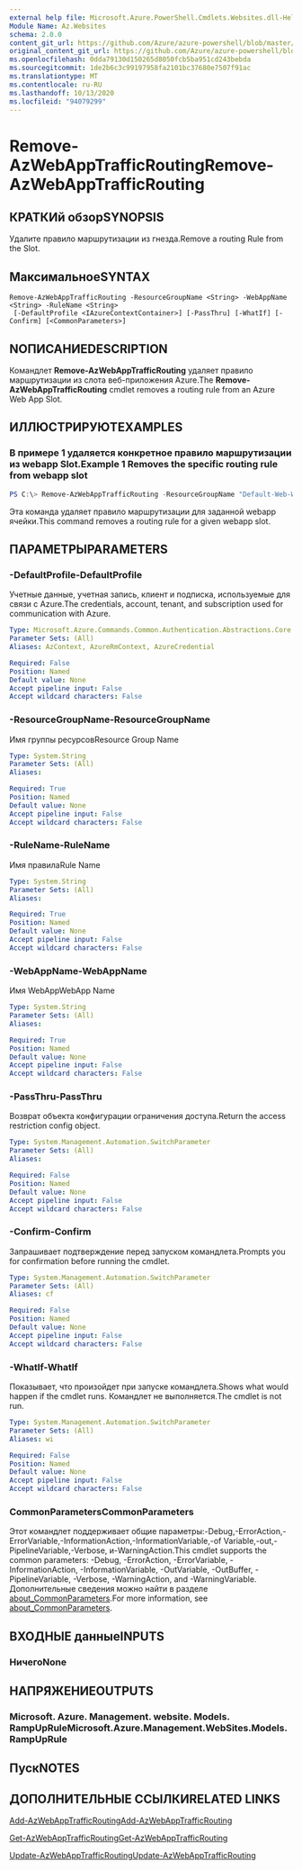 ```yaml
---
external help file: Microsoft.Azure.PowerShell.Cmdlets.Websites.dll-Help.xml
Module Name: Az.Websites
schema: 2.0.0
content_git_url: https://github.com/Azure/azure-powershell/blob/master/src/Websites/Websites/help/Remove-AzWebAppTrafficRouting.md
original_content_git_url: https://github.com/Azure/azure-powershell/blob/master/src/Websites/Websites/help/Remove-AzWebAppTrafficRouting.md
ms.openlocfilehash: 0dda79130d150265d8050fcb5ba951cd243bebda
ms.sourcegitcommit: 1de2b6c3c99197958fa2101bc37680e7507f91ac
ms.translationtype: MT
ms.contentlocale: ru-RU
ms.lasthandoff: 10/13/2020
ms.locfileid: "94079299"
---
```

# <span data-ttu-id="7e72e-101">Remove-AzWebAppTrafficRouting</span><span class="sxs-lookup"><span data-stu-id="7e72e-101">Remove-AzWebAppTrafficRouting</span></span>

## <span data-ttu-id="7e72e-102">КРАТКИй обзор</span><span class="sxs-lookup"><span data-stu-id="7e72e-102">SYNOPSIS</span></span>
<span data-ttu-id="7e72e-103">Удалите правило маршрутизации из гнезда.</span><span class="sxs-lookup"><span data-stu-id="7e72e-103">Remove a routing Rule from the Slot.</span></span>

## <span data-ttu-id="7e72e-104">Максимальное</span><span class="sxs-lookup"><span data-stu-id="7e72e-104">SYNTAX</span></span>

```
Remove-AzWebAppTrafficRouting -ResourceGroupName <String> -WebAppName <String> -RuleName <String>
 [-DefaultProfile <IAzureContextContainer>] [-PassThru] [-WhatIf] [-Confirm] [<CommonParameters>]
```

## <span data-ttu-id="7e72e-105">NОПИСАНИЕ</span><span class="sxs-lookup"><span data-stu-id="7e72e-105">DESCRIPTION</span></span>
<span data-ttu-id="7e72e-106">Командлет **Remove-AzWebAppTrafficRouting** удаляет правило маршрутизации из слота веб-приложения Azure.</span><span class="sxs-lookup"><span data-stu-id="7e72e-106">The **Remove-AzWebAppTrafficRouting** cmdlet removes a routing rule from an Azure Web App Slot.</span></span>

## <span data-ttu-id="7e72e-107">ИЛЛЮСТРИРУЮТ</span><span class="sxs-lookup"><span data-stu-id="7e72e-107">EXAMPLES</span></span>

### <span data-ttu-id="7e72e-108">В примере 1 удаляется конкретное правило маршрутизации из webapp Slot.</span><span class="sxs-lookup"><span data-stu-id="7e72e-108">Example 1 Removes the specific routing rule from webapp slot</span></span>
```powershell
PS C:\> Remove-AzWebAppTrafficRouting -ResourceGroupName "Default-Web-WestUS" -WebAppName "ContosoSite"  -RuleName 'Stg'
```

<span data-ttu-id="7e72e-109">Эта команда удаляет правило маршрутизации для заданной webapp ячейки.</span><span class="sxs-lookup"><span data-stu-id="7e72e-109">This command removes a routing rule for a given webapp slot.</span></span>

## <span data-ttu-id="7e72e-110">ПАРАМЕТРЫ</span><span class="sxs-lookup"><span data-stu-id="7e72e-110">PARAMETERS</span></span>

### <span data-ttu-id="7e72e-111">-DefaultProfile</span><span class="sxs-lookup"><span data-stu-id="7e72e-111">-DefaultProfile</span></span>
<span data-ttu-id="7e72e-112">Учетные данные, учетная запись, клиент и подписка, используемые для связи с Azure.</span><span class="sxs-lookup"><span data-stu-id="7e72e-112">The credentials, account, tenant, and subscription used for communication with Azure.</span></span>

```yaml
Type: Microsoft.Azure.Commands.Common.Authentication.Abstractions.Core.IAzureContextContainer
Parameter Sets: (All)
Aliases: AzContext, AzureRmContext, AzureCredential

Required: False
Position: Named
Default value: None
Accept pipeline input: False
Accept wildcard characters: False
```

### <span data-ttu-id="7e72e-113">-ResourceGroupName</span><span class="sxs-lookup"><span data-stu-id="7e72e-113">-ResourceGroupName</span></span>
<span data-ttu-id="7e72e-114">Имя группы ресурсов</span><span class="sxs-lookup"><span data-stu-id="7e72e-114">Resource Group Name</span></span>

```yaml
Type: System.String
Parameter Sets: (All)
Aliases:

Required: True
Position: Named
Default value: None
Accept pipeline input: False
Accept wildcard characters: False
```

### <span data-ttu-id="7e72e-115">-RuleName</span><span class="sxs-lookup"><span data-stu-id="7e72e-115">-RuleName</span></span>
<span data-ttu-id="7e72e-116">Имя правила</span><span class="sxs-lookup"><span data-stu-id="7e72e-116">Rule Name</span></span>

```yaml
Type: System.String
Parameter Sets: (All)
Aliases:

Required: True
Position: Named
Default value: None
Accept pipeline input: False
Accept wildcard characters: False
```

### <span data-ttu-id="7e72e-117">-WebAppName</span><span class="sxs-lookup"><span data-stu-id="7e72e-117">-WebAppName</span></span>
<span data-ttu-id="7e72e-118">Имя WebApp</span><span class="sxs-lookup"><span data-stu-id="7e72e-118">WebApp Name</span></span>

```yaml
Type: System.String
Parameter Sets: (All)
Aliases:

Required: True
Position: Named
Default value: None
Accept pipeline input: False
Accept wildcard characters: False
```

### <span data-ttu-id="7e72e-119">-PassThru</span><span class="sxs-lookup"><span data-stu-id="7e72e-119">-PassThru</span></span>
<span data-ttu-id="7e72e-120">Возврат объекта конфигурации ограничения доступа.</span><span class="sxs-lookup"><span data-stu-id="7e72e-120">Return the access restriction config object.</span></span>

```yaml
Type: System.Management.Automation.SwitchParameter
Parameter Sets: (All)
Aliases:

Required: False
Position: Named
Default value: None
Accept pipeline input: False
Accept wildcard characters: False
```

### <span data-ttu-id="7e72e-121">-Confirm</span><span class="sxs-lookup"><span data-stu-id="7e72e-121">-Confirm</span></span>
<span data-ttu-id="7e72e-122">Запрашивает подтверждение перед запуском командлета.</span><span class="sxs-lookup"><span data-stu-id="7e72e-122">Prompts you for confirmation before running the cmdlet.</span></span>

```yaml
Type: System.Management.Automation.SwitchParameter
Parameter Sets: (All)
Aliases: cf

Required: False
Position: Named
Default value: None
Accept pipeline input: False
Accept wildcard characters: False
```

### <span data-ttu-id="7e72e-123">-WhatIf</span><span class="sxs-lookup"><span data-stu-id="7e72e-123">-WhatIf</span></span>
<span data-ttu-id="7e72e-124">Показывает, что произойдет при запуске командлета.</span><span class="sxs-lookup"><span data-stu-id="7e72e-124">Shows what would happen if the cmdlet runs.</span></span>
<span data-ttu-id="7e72e-125">Командлет не выполняется.</span><span class="sxs-lookup"><span data-stu-id="7e72e-125">The cmdlet is not run.</span></span>

```yaml
Type: System.Management.Automation.SwitchParameter
Parameter Sets: (All)
Aliases: wi

Required: False
Position: Named
Default value: None
Accept pipeline input: False
Accept wildcard characters: False
```

### <span data-ttu-id="7e72e-126">CommonParameters</span><span class="sxs-lookup"><span data-stu-id="7e72e-126">CommonParameters</span></span>
<span data-ttu-id="7e72e-127">Этот командлет поддерживает общие параметры:-Debug,-ErrorAction,-ErrorVariable,-InformationAction,-InformationVariable,-of Variable,-out,-PipelineVariable,-Verbose, и-WarningAction.</span><span class="sxs-lookup"><span data-stu-id="7e72e-127">This cmdlet supports the common parameters: -Debug, -ErrorAction, -ErrorVariable, -InformationAction, -InformationVariable, -OutVariable, -OutBuffer, -PipelineVariable, -Verbose, -WarningAction, and -WarningVariable.</span></span> <span data-ttu-id="7e72e-128">Дополнительные сведения можно найти в разделе [about_CommonParameters](http://go.microsoft.com/fwlink/?LinkID=113216).</span><span class="sxs-lookup"><span data-stu-id="7e72e-128">For more information, see [about_CommonParameters](http://go.microsoft.com/fwlink/?LinkID=113216).</span></span>

## <span data-ttu-id="7e72e-129">ВХОДНЫЕ данные</span><span class="sxs-lookup"><span data-stu-id="7e72e-129">INPUTS</span></span>

### <span data-ttu-id="7e72e-130">Ничего</span><span class="sxs-lookup"><span data-stu-id="7e72e-130">None</span></span>

## <span data-ttu-id="7e72e-131">НАПРЯЖЕНИЕ</span><span class="sxs-lookup"><span data-stu-id="7e72e-131">OUTPUTS</span></span>

### <span data-ttu-id="7e72e-132">Microsoft. Azure. Management. website. Models. RampUpRule</span><span class="sxs-lookup"><span data-stu-id="7e72e-132">Microsoft.Azure.Management.WebSites.Models.RampUpRule</span></span>

## <span data-ttu-id="7e72e-133">Пуск</span><span class="sxs-lookup"><span data-stu-id="7e72e-133">NOTES</span></span>

## <span data-ttu-id="7e72e-134">ДОПОЛНИТЕЛЬНЫЕ ССЫЛКИ</span><span class="sxs-lookup"><span data-stu-id="7e72e-134">RELATED LINKS</span></span>
[<span data-ttu-id="7e72e-135">Add-AzWebAppTrafficRouting</span><span class="sxs-lookup"><span data-stu-id="7e72e-135">Add-AzWebAppTrafficRouting</span></span>](./Add-AzWebAppTrafficRouting.md)

[<span data-ttu-id="7e72e-136">Get-AzWebAppTrafficRouting</span><span class="sxs-lookup"><span data-stu-id="7e72e-136">Get-AzWebAppTrafficRouting</span></span>](./Get-AzWebAppTrafficRouting.md)

[<span data-ttu-id="7e72e-137">Update-AzWebAppTrafficRouting</span><span class="sxs-lookup"><span data-stu-id="7e72e-137">Update-AzWebAppTrafficRouting</span></span>](./Update-AzWebAppTrafficRouting.md)